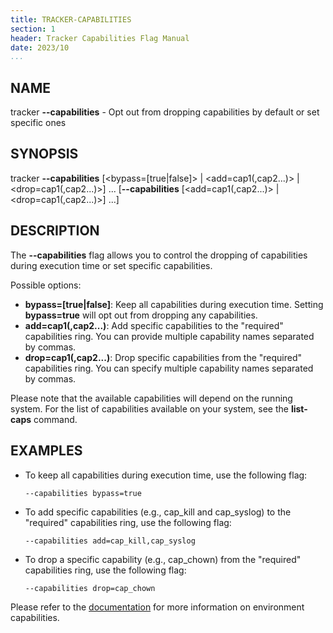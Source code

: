 ```yaml
---
title: TRACKER-CAPABILITIES
section: 1
header: Tracker Capabilities Flag Manual
date: 2023/10
...
```


## NAME

tracker **\-\-capabilities** - Opt out from dropping capabilities by default or set specific ones

## SYNOPSIS

tracker **\-\-capabilities** [<bypass=[true|false]\> | <add=cap1(,cap2...)\> | <drop=cap1(,cap2...)\>] ... [**\-\-capabilities** [<add=cap1(,cap2...)\> | <drop=cap1(,cap2...)\>] ...]

## DESCRIPTION

The **\-\-capabilities** flag allows you to control the dropping of capabilities during execution time or set specific capabilities.

Possible options:

- **bypass=[true|false]**: Keep all capabilities during execution time. Setting **bypass=true** will opt out from dropping any capabilities.
- **add=cap1(,cap2...)**: Add specific capabilities to the "required" capabilities ring. You can provide multiple capability names separated by commas.
- **drop=cap1(,cap2...)**: Drop specific capabilities from the "required" capabilities ring. You can specify multiple capability names separated by commas.

Please note that the available capabilities will depend on the running system. For the list of capabilities available on your system, see the **list-caps** command.

## EXAMPLES

- To keep all capabilities during execution time, use the following flag:

  ```console
  --capabilities bypass=true
  ```

- To add specific capabilities (e.g., cap_kill and cap_syslog) to the "required" capabilities ring, use the following flag:

  ```console
  --capabilities add=cap_kill,cap_syslog
  ```

- To drop a specific capability (e.g., cap_chown) from the "required" capabilities ring, use the following flag:

  ```console
  --capabilities drop=cap_chown
  ```

Please refer to the [documentation](../advanced/dropping-capabilities.md) for more information on environment capabilities.
